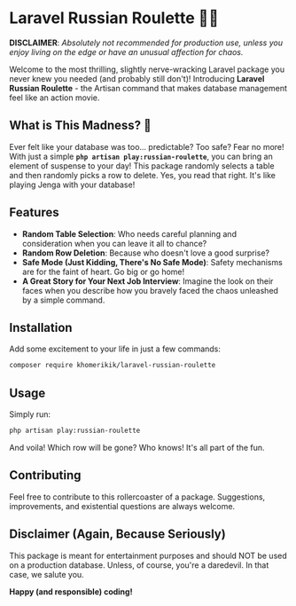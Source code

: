 # Laravel Russian Roulette 🎰💥

**DISCLAIMER**: *Absolutely not recommended for production use, unless you enjoy living on the edge or have an unusual affection for chaos.*

Welcome to the most thrilling, slightly nerve-wracking Laravel package you never knew you needed (and probably still don't)! Introducing **Laravel Russian Roulette** - the Artisan command that makes database management feel like an action movie.

## **What is This Madness? 🤔**

Ever felt like your database was too... predictable? Too safe? Fear no more! With just a simple **`php artisan play:russian-roulette`**, you can bring an element of suspense to your day! This package randomly selects a table and then randomly picks a row to delete. Yes, you read that right. It's like playing Jenga with your database!

## **Features**

- **Random Table Selection**: Who needs careful planning and consideration when you can leave it all to chance?
- **Random Row Deletion**: Because who doesn't love a good surprise?
- **Safe Mode (Just Kidding, There's No Safe Mode)**: Safety mechanisms are for the faint of heart. Go big or go home!
- **A Great Story for Your Next Job Interview**: Imagine the look on their faces when you describe how you bravely faced the chaos unleashed by a simple command.

## **Installation**

Add some excitement to your life in just a few commands:

```bash
composer require khomerikik/laravel-russian-roulette
```

## **Usage**

Simply run:

```bash
php artisan play:russian-roulette
```

And voila! Which row will be gone? Who knows! It's all part of the fun.

## **Contributing**

Feel free to contribute to this rollercoaster of a package. Suggestions, improvements, and existential questions are always welcome.

## **Disclaimer (Again, Because Seriously)**

This package is meant for entertainment purposes and should NOT be used on a production database. Unless, of course, you're a daredevil. In that case, we salute you.

**Happy (and responsible) coding!**
